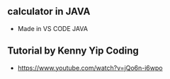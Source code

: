 ## calculator in JAVA
- Made in VS CODE JAVA

## Tutorial by Kenny Yip Coding
- https://www.youtube.com/watch?v=jQo6n-i6wpo

